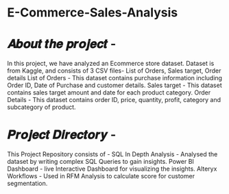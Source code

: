 # E-Commerce-Sales-Analysis
# 𝑨𝒃𝒐𝒖𝒕 𝒕𝒉𝒆 𝒑𝒓𝒐𝒋𝒆𝒄𝒕 -

In this project, we have analyzed an Ecommerce store dataset.
Dataset is from Kaggle, and consists of 3 CSV files- List of Orders, Sales target, Order details
List of Orders - This dataset contains purchase information including Order ID, Date of Purchase and customer details.
Sales target - This dataset contains sales target amount and date for each product category.
Order Details - This dataset contains order ID, price, quantity, profit, category and subcategory of product.

# 𝑷𝒓𝒐𝒋𝒆𝒄𝒕 𝑫𝒊𝒓𝒆𝒄𝒕𝒐𝒓𝒚 -

This Project Repository consists of -
SQL In Depth Analysis - Analysed the dataset by writing complex SQL Queries to gain insights.
Power BI Dashboard - live Interactive Dashboard for visualizing the insights.
Alteryx Workflows - Used in RFM Analysis to calculate score for customer segmentation.
